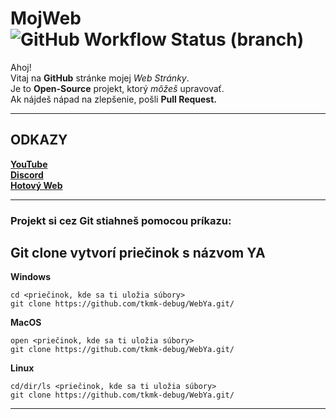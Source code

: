 # MojWeb ![GitHub Workflow Status (branch)](https://img.shields.io/github/workflow/status/PaperMC/Paper/Build%20Paper/master)  

Ahoj!  
Vitaj na **GitHub** stránke mojej _Web Stránky_.  
Je to **Open-Source** projekt, ktorý _môžeš_ upravovať.  
Ak nájdeš nápad na zlepšenie, pošli **Pull Request.**  

---

## ODKAZY  
      
**[YouTube](https://www.youtube.com/channel/UCYlSDA9BGGL3rtkl1OF9IdA)**  
**[Discord](https://bit.ly/MojDiscordServer)**  
**[Hotový Web](https://mycinematics.wordpress.com/)**  

---  

### Projekt si cez Git stiahneš pomocou príkazu:  
__Git clone vytvorí priečinok s názvom__ **YA**
---
**Windows**  
```  
cd <priečinok, kde sa ti uložia súbory>
git clone https://github.com/tkmk-debug/WebYa.git/  
```  
**MacOS**
```  
open <priečinok, kde sa ti uložia súbory>
git clone https://github.com/tkmk-debug/WebYa.git/
``` 
**Linux**
```  
cd/dir/ls <priečinok, kde sa ti uložia súbory>
git clone https://github.com/tkmk-debug/WebYa.git/
```  
---





